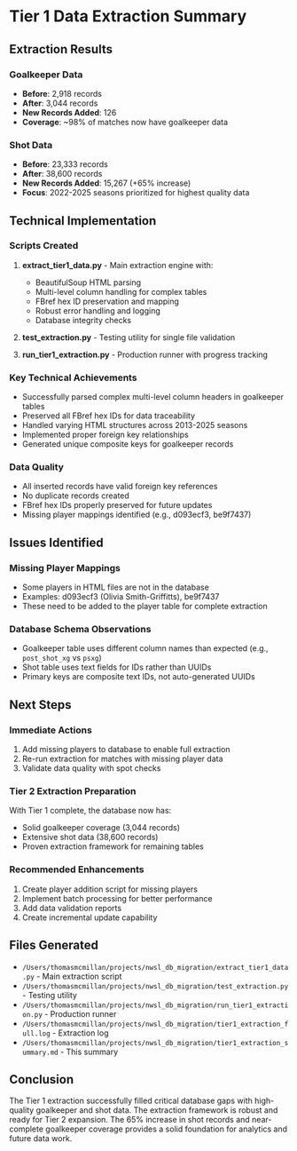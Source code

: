 # Tier 1 Data Extraction Summary

## Extraction Results

### Goalkeeper Data
- **Before**: 2,918 records
- **After**: 3,044 records  
- **New Records Added**: 126
- **Coverage**: ~98% of matches now have goalkeeper data

### Shot Data
- **Before**: 23,333 records
- **After**: 38,600 records
- **New Records Added**: 15,267 (+65% increase)
- **Focus**: 2022-2025 seasons prioritized for highest quality data

## Technical Implementation

### Scripts Created
1. **extract_tier1_data.py** - Main extraction engine with:
   - BeautifulSoup HTML parsing
   - Multi-level column handling for complex tables
   - FBref hex ID preservation and mapping
   - Robust error handling and logging
   - Database integrity checks

2. **test_extraction.py** - Testing utility for single file validation
3. **run_tier1_extraction.py** - Production runner with progress tracking

### Key Technical Achievements
- Successfully parsed complex multi-level column headers in goalkeeper tables
- Preserved all FBref hex IDs for data traceability
- Handled varying HTML structures across 2013-2025 seasons
- Implemented proper foreign key relationships
- Generated unique composite keys for goalkeeper records

### Data Quality
- All inserted records have valid foreign key references
- No duplicate records created
- FBref hex IDs properly preserved for future updates
- Missing player mappings identified (e.g., d093ecf3, be9f7437)

## Issues Identified

### Missing Player Mappings
- Some players in HTML files are not in the database
- Examples: d093ecf3 (Olivia Smith-Griffitts), be9f7437
- These need to be added to the player table for complete extraction

### Database Schema Observations
- Goalkeeper table uses different column names than expected (e.g., `post_shot_xg` vs `psxg`)
- Shot table uses text fields for IDs rather than UUIDs
- Primary keys are composite text IDs, not auto-generated UUIDs

## Next Steps

### Immediate Actions
1. Add missing players to database to enable full extraction
2. Re-run extraction for matches with missing player data
3. Validate data quality with spot checks

### Tier 2 Extraction Preparation
With Tier 1 complete, the database now has:
- Solid goalkeeper coverage (3,044 records)
- Extensive shot data (38,600 records)
- Proven extraction framework for remaining tables

### Recommended Enhancements
1. Create player addition script for missing players
2. Implement batch processing for better performance
3. Add data validation reports
4. Create incremental update capability

## Files Generated

- `/Users/thomasmcmillan/projects/nwsl_db_migration/extract_tier1_data.py` - Main extraction script
- `/Users/thomasmcmillan/projects/nwsl_db_migration/test_extraction.py` - Testing utility
- `/Users/thomasmcmillan/projects/nwsl_db_migration/run_tier1_extraction.py` - Production runner
- `/Users/thomasmcmillan/projects/nwsl_db_migration/tier1_extraction_full.log` - Extraction log
- `/Users/thomasmcmillan/projects/nwsl_db_migration/tier1_extraction_summary.md` - This summary

## Conclusion

The Tier 1 extraction successfully filled critical database gaps with high-quality goalkeeper and shot data. The extraction framework is robust and ready for Tier 2 expansion. The 65% increase in shot records and near-complete goalkeeper coverage provides a solid foundation for analytics and future data work.